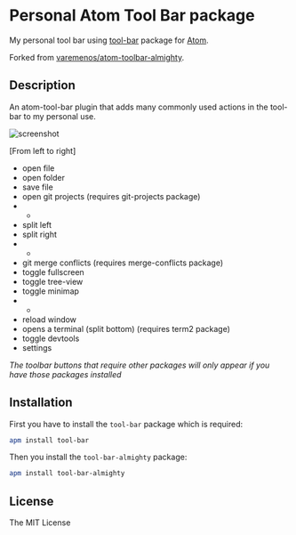 # Personal Atom Tool Bar package

My personal tool bar using [tool-bar](https://atom.io/packages/tool-bar) package for [Atom](https://atom.io).

Forked from [varemenos/atom-toolbar-almighty](https://github.com/varemenos/atom-toolbar-almighty).

## Description

An atom-tool-bar plugin that adds many commonly used actions in the tool-bar to my personal use.

![screenshot](https://cdn.rawgit.com/varemenos/atom-toolbar-almighty/master/screenshot.png)

[From left to right]

* open file
* open folder
* save file
* open git projects (requires git-projects package)
* -
* split left
* split right
* -
* git merge conflicts (requires merge-conflicts package)
* toggle fullscreen
* toggle tree-view
* toggle minimap
* -
* reload window
* opens a terminal (split bottom)  (requires term2 package)
* toggle devtools
* settings

_The toolbar buttons that require other packages will only appear if you have those packages installed_

## Installation

First you have to install the `tool-bar` package which is required:

```bash
apm install tool-bar
```

Then you install the `tool-bar-almighty` package:

```bash
apm install tool-bar-almighty
```

## License

The MIT License
